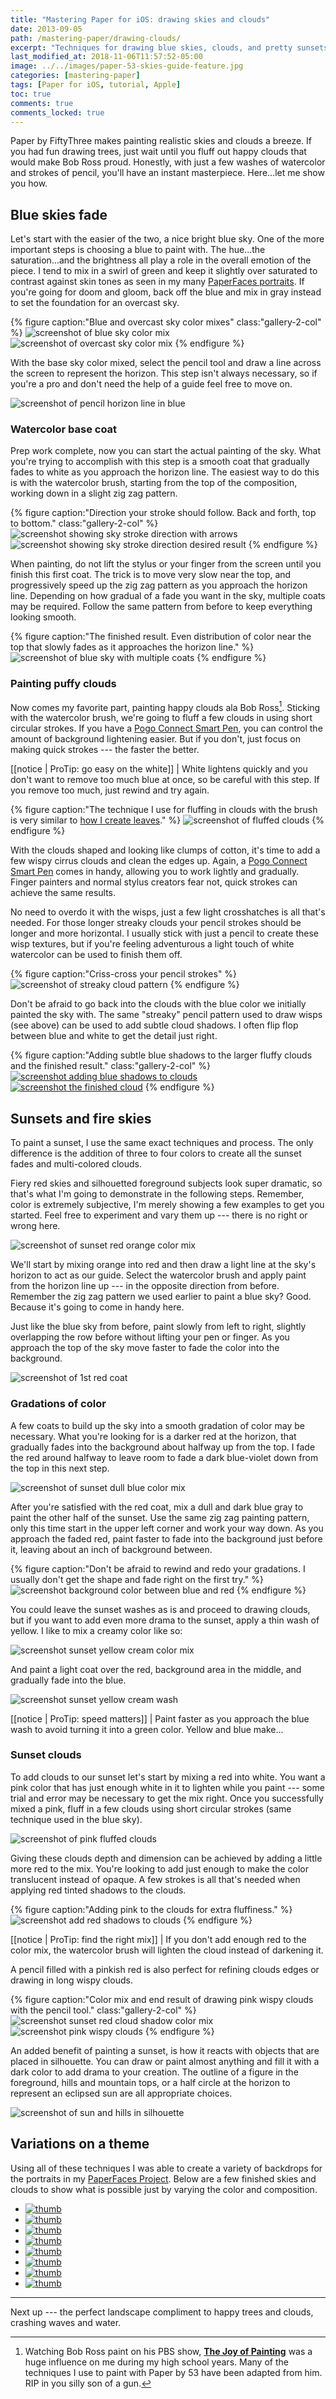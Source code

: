 ```yaml
---
title: "Mastering Paper for iOS: drawing skies and clouds"
date: 2013-09-05
path: /mastering-paper/drawing-clouds/
excerpt: "Techniques for drawing blue skies, clouds, and pretty sunsets using the iPad app Paper for iOS."
last_modified_at: 2018-11-06T11:57:52-05:00
image: ../../images/paper-53-skies-guide-feature.jpg
categories: [mastering-paper]
tags: [Paper for iOS, tutorial, Apple]
toc: true
comments: true
comments_locked: true
---
```


Paper by FiftyThree makes painting realistic skies and clouds a breeze. If you had fun drawing trees, just wait until you fluff out happy clouds that would make Bob Ross proud. Honestly, with just a few washes of watercolor and strokes of pencil, you'll have an instant masterpiece. Here...let me show you how.

## Blue skies fade

Let's start with the easier of the two, a nice bright blue sky. One of the more important steps is choosing a blue to paint with. The hue...the saturation...and the brightness all play a role in the overall emotion of the piece. I tend to mix in a swirl of green and keep it slightly over saturated to contrast against skin tones as seen in my many [PaperFaces portraits](/paperfaces/). If you're going for doom and gloom, back off the blue and mix in gray instead to set the foundation for an overcast sky.

{% figure caption:"Blue and overcast sky color mixes" class:"gallery-2-col" %}
![screenshot of blue sky color mix](../../images/paper-53-blue-sky-mix.jpg)
![screenshot of overcast sky color mix](../../images/paper-53-overcast-sky-mix.jpg)
{% endfigure %}

With the base sky color mixed, select the pencil tool and draw a line across the screen to represent the horizon. This step isn't always necessary, so if you're a pro and don't need the help of a guide feel free to move on.

![screenshot of pencil horizon line in blue](../../images/paper-53-pencil-horizon-line-blue.jpg)

### Watercolor base coat

Prep work complete, now you can start the actual painting of the sky. What you're trying to accomplish with this step is a smooth coat that gradually fades to white as you approach the horizon line. The easiest way to do this is with the watercolor brush, starting from the top of the composition, working down in a slight zig zag pattern.

{% figure caption:"Direction your stroke should follow. Back and forth, top to bottom." class:"gallery-2-col" %}
![screenshot showing sky stroke direction with arrows](../../images/paper-53-sky-stroke-direction-arrows.jpg)
![screenshot showing sky stroke direction desired result](../../images/paper-53-sky-stroke-direction.jpg)
{% endfigure %}

When painting, do not lift the stylus or your finger from the screen until you finish this first coat. The trick is to move very slow near the top, and progressively speed up the zig zag pattern as you approach the horizon line. Depending on how gradual of a fade you want in the sky, multiple coats may be required. Follow the same pattern from before to keep everything looking smooth.

{% figure caption:"The finished result. Even distribution of color near the top that slowly fades as it approaches the horizon line." %}
![screenshot of blue sky with multiple coats](../../images/paper-53-blue-sky-base-multiple.jpg)
{% endfigure %}

### Painting puffy clouds

Now comes my favorite part, painting happy clouds ala Bob Ross[^1]. Sticking with the watercolor brush, we're going to fluff a few clouds in using short circular strokes. If you have a [Pogo Connect Smart Pen](/mastering-paper/pogo-connect-smart-pen/), you can control the amount of background lightening easier. But if you don't, just focus on making quick strokes --- the faster the better. 

[[notice | ProTip: go easy on the white]]
| White lightens quickly and you don't want to remove too much blue at once, so be careful with this step. If you remove too much, just rewind and try again.

{% figure caption:"The technique I use for fluffing in clouds with the brush is very similar to [how I create leaves]( /mastering-paper/drawing-trees/)." %}
![screenshot of fluffed clouds](../../images/paper-53-fluffed-white-clouds.jpg)
{% endfigure %}

With the clouds shaped and looking like clumps of cotton, it's time to add a few wispy cirrus clouds and clean the edges up. Again, a [Pogo Connect Smart Pen](http://www.amazon.com/gp/product/B009K448L4/ref=as_li_ss_tl?ie=UTF8&camp=1789&creative=390957&creativeASIN=B009K448L4&linkCode=as2&tag=mademist-20) comes in handy, allowing you to work lightly and gradually. Finger painters and normal stylus creators fear not, quick strokes can achieve the same results.

No need to overdo it with the wisps, just a few light crosshatches is all that's needed. For those longer streaky clouds your pencil strokes should be longer and more horizontal. I usually stick with just a pencil to create these wisp textures, but if you're feeling adventurous a light touch of white watercolor can be used to finish them off.

{% figure caption:"Criss-cross your pencil strokes" %}
![screenshot of streaky cloud pattern](../../images/paper-53-streaky-cloud-pattern.jpg)
{% endfigure %}

Don't be afraid to go back into the clouds with the blue color we initially painted the sky with. The same "streaky" pencil pattern used to draw wisps (see above) can be used to add subtle cloud shadows. I often flip flop between blue and white to get the detail just right.

{% figure caption:"Adding subtle blue shadows to the larger fluffy clouds and the finished result." class:"gallery-2-col" %}
[![screenshot adding blue shadows to clouds](../../images/paper-53-cloud-blue-shadow-600.jpg)](../../images/paper-53-cloud-blue-shadow-lg.jpg)
[![screenshot the finished cloud](../../images/paper-53-clouds-600.jpg)](../../images/paper-53-clouds-lg.jpg)
{% endfigure %}

## Sunsets and fire skies

To paint a sunset, I use the same exact techniques and process. The only difference is the addition of three to four colors to create all the sunset fades and multi-colored clouds.

Fiery red skies and silhouetted foreground subjects look super dramatic, so that's what I'm going to demonstrate in the following steps. Remember, color is extremely subjective, I'm merely showing a few examples to get you started. Feel free to experiment and vary them up --- there is no right or wrong here.

![screenshot of sunset red orange color mix](../../images/paper-53-sunset-red-color-mix.jpg)

We'll start by mixing orange into red and then draw a light line at the sky's horizon to act as our guide. Select the watercolor brush and apply paint from the horizon line up --- in the opposite direction from before. Remember the zig zag pattern we used earlier to paint a blue sky? Good. Because it's going to come in handy here.

Just like the blue sky from before, paint slowly from left to right, slightly overlapping the row before without lifting your pen or finger. As you approach the top of the sky move faster to fade the color into the background.

![screenshot of 1st red coat](../../images/paper-53-sunset-red-color-wash.jpg)

### Gradations of color

A few coats to build up the sky into a smooth gradation of color may be necessary. What you're looking for is a darker red at the horizon, that gradually fades into the background about halfway up from the top. I fade the red around halfway to leave room to fade a dark blue-violet down from the top in this next step.

![screenshot of sunset dull blue color mix](../../images/paper-53-sunset-blue-color-mix.jpg)

After you're satisfied with the red coat, mix a dull and dark blue gray to paint the other half of the sunset. Use the same zig zag painting pattern, only this time start in the upper left corner and work your way down. As you approach the faded red, paint faster to fade into the background just before it, leaving about an inch of background between.

{% figure caption:"Don't be afraid to rewind and redo your gradations. I usually don't get the shape and fade right on the first try." %}
![screenshot background color between blue and red](../../images/paper-53-sunset-red-blue-washes.jpg)
{% endfigure %}

You could leave the sunset washes as is and proceed to drawing clouds, but if you want to add even more drama to the sunset, apply a thin wash of yellow. I like to mix a creamy color like so:

![screenshot sunset yellow cream color mix](../../images/paper-53-yellow-cream-color-mix.jpg)

And paint a light coat over the red, background area in the middle, and gradually fade into the blue.

![screenshot sunset yellow cream wash](../../images/paper-53-sunset-yellow-cream-wash.jpg) 

[[notice | ProTip: speed matters]]
| Paint faster as you approach the blue wash to avoid turning it into a green color. Yellow and blue make...

### Sunset clouds

To add clouds to our sunset let's start by mixing a red into white. You want a pink color that has just enough white in it to lighten while you paint --- some trial and error may be necessary to get the mix right. Once you successfully mixed a pink, fluff in a few clouds using short circular strokes (same technique used in the blue sky).

![screenshot of pink fluffed clouds](../../images/paper-53-sunset-pink-fluff-clouds.jpg)

Giving these clouds depth and dimension can be achieved by adding a little more red to the mix. You're looking to add just enough to make the color translucent instead of opaque. A few strokes is all that's needed when applying red tinted shadows to the clouds. 

{% figure caption:"Adding pink to the clouds for extra fluffiness." %}
![screenshot add red shadows to clouds](../../images/paper-53-sunset-red-clouds-wash.jpg)
{% endfigure %}

[[notice | ProTip: find the right mix]]
| If you don't add enough red to the color mix, the watercolor brush will lighten the cloud instead of darkening it.

A pencil filled with a pinkish red is also perfect for refining clouds edges or drawing in long wispy clouds.

{% figure caption:"Color mix and end result of drawing pink wispy clouds with the pencil tool." class:"gallery-2-col" %}
![screenshot sunset red cloud shadow color mix](../../images/paper-53-sunset-red-cloud-mix.jpg)
![screenshot pink wispy clouds](../../images/paper-53-sunset-pink-wispy-clouds.jpg)
{% endfigure %}

An added benefit of painting a sunset, is how it reacts with objects that are placed in silhouette. You can draw or paint almost anything and fill it with a dark color to add drama to your creation. The outline of a figure in the foreground, hills and mountain tops, or a half circle at the horizon to represent an eclipsed sun are all appropriate choices.

![screenshot of sun and hills in silhouette](../../images/paper-53-sunset-finished.jpg)

## Variations on a theme

Using all of these techniques I was able to create a variety of backdrops for the portraits in my [PaperFaces Project](/paperfaces/). Below are a few finished skies and clouds to show what is possible just by varying the color and composition.

<ul class="gallery-thumbnails">
  <li><a href="/paperfaces/laramulady-portrait/"><img src="../../images/paperfaces-laramulady-twitter-150.jpg" alt="thumb" /></a></li>
  <li><a href="/paperfaces/tipican-portrait/"><img src="../../images/paperfaces-tipican-twitter-150.jpg" alt="thumb" /></a></li>
  <li><a href="/paperfaces/sbrolins-portrait/"><img src="../../images/paperfaces-sbrolins-twitter-150.jpg" alt="thumb" /></a></li>
  <li><a href="/paperfaces/technacity-portrait/"><img src="../../images/paperfaces-technacity-twitter-150.jpg" alt="thumb" /></a></li>
  <li><a href="/paperfaces/dismanntled-portrait/"><img src="../../images/paperfaces-dismanntled-twitter-150.jpg" alt="thumb" /></a></li>
  <li><a href="/paperfaces/suhairykz-portrait/"><img src="../../images/paperfaces-suhairykz-twitter-150.jpg" alt="thumb" /></a></li>
  <li><a href="/paperfaces/nick-aylward-portrait/"><img src="../../images/paperfaces-nick-aylward-twitter-150.jpg" alt="thumb" /></a></li>
  <li><a href="/paperfaces/shinfu-portrait/"><img src="../../images/paperfaces-shinfu-twitter-150.jpg" alt="thumb" /></a></li>
</ul>

---

Next up --- the perfect landscape compliment to happy trees and clouds, crashing waves and water.

[^1]: Watching Bob Ross paint on his PBS show, [**The Joy of Painting**](http://en.wikipedia.org/wiki/The_Joy_of_Painting) was a huge influence on me during my high school years. Many of the techniques I use to paint with Paper by 53 have been adapted from him. RIP in you silly son of a gun.
